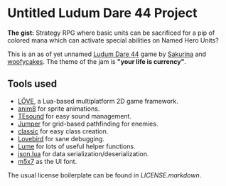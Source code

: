 # Untitled Ludum Dare 44 Project

**The gist:** Strategy RPG where basic units can be sacrificed for a pip of colored mana which can activate special abilities on Named Hero Units?

This is an as of yet unnamed [Ludum Dare 44][ld] game by [Sakurina][skrn] and [woofycakes][woof]. The theme of the jam is **"your life is currency"**.

## Tools used

* [LÖVE][love], a Lua-based multiplatform 2D game framework.
* [anim8][anim8] for sprite animations.
* [TEsound][tesound] for easy sound management.
* [Jumper][jumper] for grid-based pathfinding for enemies.
* [classic][classic] for easy class creation.
* [Lovebird][lovebird] for sane debugging.
* [Lume][lume] for lots of useful helper functions.
* [json.lua][jsonlua] for data serialization/deserialization.
* [m5x7][m5x7] as the UI font.

The usual license boilerplate can be found in *LICENSE.markdown*.

[ld]: https://ldjam.com
[skrn]: https://twitter.com/Sakurina
[woof]: https://twitter.com/woofycakes
[love]: http://love2d.org
[anim8]: https://github.com/kikito/anim8
[lume]: https://github.com/rxi/lume/
[lovebird]: https://github.com/rxi/lovebird
[classic]: https://github.com/rxi/classic
[jsonlua]: https://github.com/rxi/json.lua
[tesound]: https://love2d.org/wiki/TEsound
[m5x7]: https://managore.itch.io/m5x7
[jumper]: https://github.com/Yonaba/Jumper